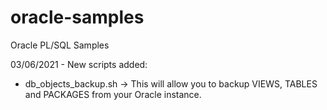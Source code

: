 # oracle-samples
Oracle PL/SQL Samples

03/06/2021 - New scripts added:
- db_objects_backup.sh -> This will allow you to backup VIEWS, TABLES and PACKAGES from your Oracle instance.
